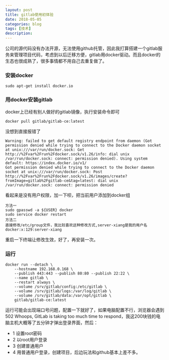 ```yaml
---
layout: post
title: gitlab使用初体验
date: 2018-05-05
categories: blog
tags: [技术]
description: 
---
```


公司的源代码没有办法开源，无法使用github托管，因此我打算搭建一个gitlab服务来管理项目代码，考虑到以后迁移方便，gitlab用docker驱动。而且docker的生态也很成熟了，很多事情都不用自己去重复做了。

### 安装docker

```
sudo apt-get install docker.io
```

### 用docker安装gitlab
docker上已经有别人做好的gitlab镜像，执行安装命令即可
```
docker pull gitlab/gitlab-ce:latest
```
没想到直接报错了
```
Warning: failed to get default registry endpoint from daemon (Got permission denied while trying to connect to the Docker daemon socket at unix:///var/run/docker.sock: Get http://%2Fvar%2Frun%2Fdocker.sock/v1.26/info: dial unix /var/run/docker.sock: connect: permission denied). Using system default: https://index.docker.io/v1/
Got permission denied while trying to connect to the Docker daemon socket at unix:///var/run/docker.sock: Post http://%2Fvar%2Frun%2Fdocker.sock/v1.26/images/create?fromImage=gitlab%2Fgitlab-ce&tag=latest: dial unix /var/run/docker.sock: connect: permission denied

```
看起来是没有用户权限，加一下呗，把当前用户添加到docker组
```
方法一
sudo gpasswd -a ${USER} docker
sudo service docker restart
方法二
直接修改/etc/group文件，我比较喜欢这种修改方式,server-xiang是我的用户名
docker:x:129:server-xiang
```
重启一下终端让修改生效，好了，再安装一次。

### 运行
```
docker run --detach \
    --hostname 192.168.0.168 \
    --publish 443:443 --publish 80:80 --publish 22:22 \
    --name gitlab \
    --restart always \
    --volume /srv/gitlab/config:/etc/gitlab \
    --volume /srv/gitlab/logs:/var/log/gitlab \
    --volume /srv/gitlab/data:/var/opt/gitlab \
    gitlab/gitlab-ce:latest
```

运行可能会出现端口号问题，配置一下就好了，如果电脑配置不行，浏览器会遇到502 Whoops, GitLab is taking too much time to respond，我这200块钱的电脑主机大概等了五分钟才弹出登录界面，然后：
- 1 设置root密码
- 2 以root用户登录
- 3 创建普通用户
- 4 用普通用户登录，创建项目，后边玩法和github基本上差不多。
